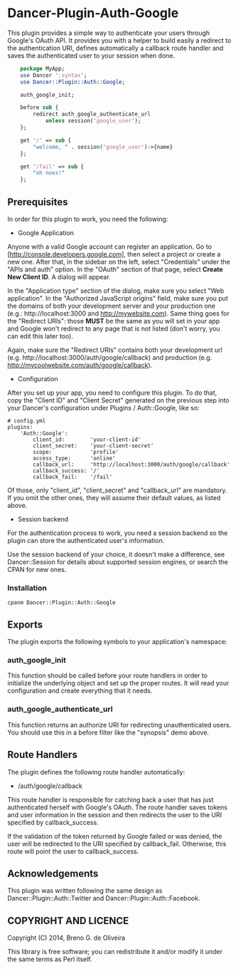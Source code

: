 Dancer-Plugin-Auth-Google
=========================

This plugin provides a simple way to authenticate your users through Google's
OAuth API. It provides you with a helper to build easily a redirect to the
authentication URI, defines automatically a callback route handler and saves
the authenticated user to your session when done.

```perl
    package MyApp;
    use Dancer ':syntax';
    use Dancer::Plugin::Auth::Google;

    auth_google_init;

    before sub {
        redirect auth_google_authenticate_url
            unless session('google_user');
    };

    get '/' => sub {
        "welcome, " . session('google_user')->{name}
    };

    get '/fail' => sub {
        "oh noes!"
    };
```

Prerequisites
-------------

In order for this plugin to work, you need the following:

* Google Application

Anyone with a valid Google account can register an application. Go to
[http://console.developers.google.com], then select a project or create
a new one. After that, in the sidebar on the left, select "Credentials"
under the "APIs and auth" option. In the "OAuth" section of that page,
select **Create New Client ID**. A dialog will appear.

In the "Application type" section of the dialog, make sure you select
"Web application". In the "Authorized JavaScript origins" field, make
sure you put the domains of both your development server and your
production one (e.g.: http://localhost:3000 and http://mywebsite.com).
Same thing goes for the "Redirect URIs": those **MUST** be the same
as you will set in your app and Google won't redirect to any page that
is not listed (don't worry, you can edit this later too).

Again, make sure the "Redirect URIs" contains both your development
url (e.g. http://localhost:3000/auth/google/callback) and production
(e.g. http://mycoolwebsite.com/auth/google/callback).

* Configuration

After you set up your app, you need to configure this plugin. To do
that, copy the "Client ID" and "Client Secret" generated on the
previous step into your Dancer's configuration under
Plugins / Auth::Google, like so:

    # config.yml
    plugins:
        'Auth::Google':
            client_id:        'your-client-id'
            client_secret:    'your-client-secret'
            scope:            'profile'
            access_type:      'online'
            callback_url:     'http://localhost:3000/auth/google/callback'
            callback_success: '/'
            callback_fail:    '/fail'

Of those, only "client_id", "client_secret" and "callback_url" are mandatory.
If you omit the other ones, they will assume their default values, as listed
above.

* Session backend

For the authentication process to work, you need a session backend so the plugin
can store the authenticated user's information.

Use the session backend of your choice, it doesn't make a difference, see
Dancer::Session for details about supported session engines, or search the CPAN
for new ones.


### Installation ###

    cpanm Dancer::Plugin::Auth::Google


Exports
-------

The plugin exports the following symbols to your application's namespace:

### auth_google_init ###

This function should be called before your route handlers in order to
initialize the underlying object and set up the proper routes. It will
read your configuration and create everything that it needs.

### auth_google_authenticate_url ###

This function returns an authorize URI for redirecting unauthenticated
users. You should use this in a before filter like the "synopsis"
demo above.


Route Handlers
--------------

The plugin defines the following route handler automatically:

* /auth/google/callback

This route handler is responsible for catching back a user that has just
authenticated herself with Google's OAuth. The route handler saves tokens
and user information in the session and then redirects the user to the URI
specified by callback_success.

If the validation of the token returned by Google failed or was denied,
the user will be redirected to the URI specified by callback_fail. Otherwise,
this route will point the user to callback_success.


Acknowledgements
----------------

This plugin was written following the same design as
Dancer::Plugin::Auth::Twitter and Dancer::Plugin::Auth::Facebook.


COPYRIGHT AND LICENCE
---------------------

Copyright (C) 2014, Breno G. de Oliveira

This library is free software; you can redistribute it and/or modify
it under the same terms as Perl itself.
